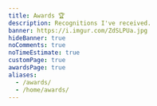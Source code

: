 ```yaml
---
title: Awards 🏆️
description: Recognitions I've received.
banner: https://i.imgur.com/ZdSLPUa.jpg
hideBanner: true
noComments: true
noTimeEstimate: true
customPage: true
awardsPage: true
aliases:
  - /awards/
  - /home/awards/
---
```

